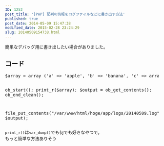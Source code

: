 ```yaml
---
ID: 1252
post_title: '[PHP] 配列の情報をログファイルなどに書き出す方法'
published: true
post_date: 2014-05-09 15:47:38
modified_date: 2015-02-28 23:24:29
slug: 20140509154738.html
---
```

<p>簡単なデバッグ用に書き出したい場合がありました。<br />
<!--more--></p>
<h2>コード</h2>
<pre class="prettyprint linenums lang-php">$array = array ('a' => 'apple', 'b' => 'banana', 'c' => array ('x', 'y', 'z'));

ob_start();
print_r($array);
$output = ob_get_contents();
ob_end_clean();
 
file_put_contents("/var/www/html/hoge/app/logs/20140509.log", $output); </pre>
<p><code>print_r()</code>は<code>var_dump()</code>でも何でも好きなやつで。<br />
<span class="text-muted">もっと簡単な方法ありそう</span></p>